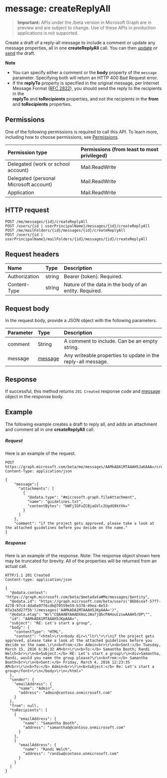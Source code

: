 # message: createReplyAll

> **Important:** APIs under the /beta version in Microsoft Graph are in preview and are subject to change. Use of these APIs in production applications is not supported.

Create a draft of a reply-all message to include a comment or update any message properties, 
all in one **createReplyAll** call. You can then [update](../api/message_update.md) or 
[send](../api/message_send.md) the draft.

**Note**

- You can specify either a comment or the **body** property of the `message` parameter. Specifying both will return an HTTP 400 Bad Request error.
- If the **replyTo** property is specified in the original message, per Internet Message Format 
([RFC 2822](http://www.rfc-editor.org/info/rfc2822)), you should send the reply to the recipients in the  
**replyTo** and **toRecipients** properties, and not the recipients in the **from** and **toRecipients** properties. 


## Permissions
One of the following permissions is required to call this API. To learn more, including how to choose permissions, see [Permissions](../concepts/permissions_reference.md).

|Permission type      | Permissions (from least to most privileged)              |
|:--------------------|:---------------------------------------------------------|
|Delegated (work or school account) | Mail.ReadWrite    |
|Delegated (personal Microsoft account) | Mail.ReadWrite    |
|Application | Mail.ReadWrite |

## HTTP request
<!-- { "blockType": "ignored" } -->
```http
POST /me/messages/{id}/createReplyAll
POST /users/{id | userPrincipalName}/messages/{id}/createReplyAll
POST /me/mailFolders/{id}/messages/{id}/createReplyAll
POST /users/{id | userPrincipalName}/mailFolders/{id}/messages/{id}/createReplyAll
```
## Request headers
| Name       | Type | Description|
|:---------------|:--------|:----------|
| Authorization  | string  | Bearer {token}. Required. |
| Content-Type | string  | Nature of the data in the body of an entity. Required. |

## Request body
In the request body, provide a JSON object with the following parameters.

| Parameter	   | Type	|Description|
|:---------------|:--------|:----------|
|comment|String|A comment to include. Can be an empty string.|
|message|[message](../resources/message.md)|Any writeable properties to update in the reply-all message.|

## Response

If successful, this method returns `201 Created` response code and [message](../resources/message.md) object in the response body.

## Example
The following example creates a draft to reply all, and adds an attachment and comment all in one **createReplyAll** call.
##### Request
Here is an example of the request.
<!-- {
  "blockType": "request",
  "name": "message_createreplyall"
}-->
```http
POST https://graph.microsoft.com/beta/me/messages/AAMkADA1MTAAAH5JaKAAA=/createReplyAll
Content-Type: application/json

{
    "message":{
      "attachments": [ 
        { 
          "@odata.type": "#microsoft.graph.fileAttachment", 
          "name": "guidelines.txt", 
          "contentBytes": "bWFjIGFuZCBjaGVlc2UgdG9kYXk=" 
        } 
      ]
    },
    "comment": "if the project gets approved, please take a look at the attached guidelines before you decide on the name." 
}
```

##### Response
Here is an example of the response. Note: The response object shown here may be truncated for brevity. All of the properties will be returned from an actual call.
<!-- {
  "blockType": "response",
  "truncated": true,
  "@odata.type": "microsoft.graph.message"
} -->
```http
HTTP/1.1 201 Created
Content-type: application/json

{
  "@odata.context": "https://graph.microsoft.com/beta/$metadata#Me/messages/$entity",
  "@odata.id": "https://graph.microsoft.com/beta/users('86b6ceaf-57f7-4278-97c4-4da0a97f6cdb@70559e59-b378-49ea-8e53-07a3a3d27f5b')/messages('AAMkADA1MTAAAH5JKpAAA=')",
  "@odata.etag": "W/\"CQAAABYAAADX8oL1Wa7jQbcPAHouCzswAAAH5/DP\"",
  "id": "AAMkADA1MTAAAH5JKpAAA=",
  "subject": "RE: Let's start a group",
  "body": {
    "contentType": "HTML",
    "content": "<html>\r\n<body dir=\"ltr\">\r\nif the project gets approved, please take a look at the attached guidelines before you decide on the name.\r\n<b>From:</b> Admin<br>\r\n<b>Sent:</b> Tuesday, March 15, 2016 6:36:32 AM<br>\r\n<b>To:</b> Samantha Booth; Randi Welch<br>\r\n<b>Subject:</b> RE: Let's start a group\r\n<div>Samantha, Randi, would you name the group please?\r\n<b>From:</b> Samantha Booth<br>\r\n<b>Sent:</b> Friday, March 4, 2016 12:23:35 AM<br>\r\n<b>To:</b> Admin<br>\r\n<b>Subject:</b> Re: Let's start a group</font>\r\n</body>\r\n</html>"
  },
  "sender": {
    "emailAddress": {
      "name": "Admin",
      "address": "admin@contoso.onmicrosoft.com"
    }
  },
  "from": null,
  "toRecipients": [
    {
      "emailAddress": {
        "name": "Samantha Booth",
        "address": "samanthab@contoso.onmicrosoft.com"
      }
    },
    {
      "emailAddress": {
        "name": "Randi Welch",
        "address": "randiw@contoso.onmicrosoft.com"
      }
    }
  ]
}
```

<!-- uuid: 8fcb5dbc-d5aa-4681-8e31-b001d5168d79
2015-10-25 14:57:30 UTC -->
<!-- {
  "type": "#page.annotation",
  "description": "message: createReplyAll",
  "keywords": "",
  "section": "documentation",
  "tocPath": ""
}-->
